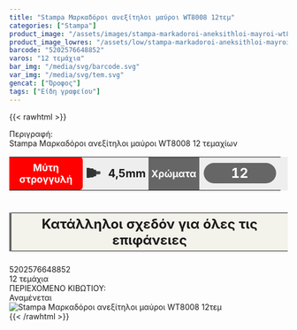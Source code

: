 ```yaml
---
title: "Stampa Μαρκαδόροι ανεξίτηλοι μαύροι WT8008 12τεμ"
categories: ["Stampa"]
product_image: "/assets/images/stampa-markadoroi-aneksithloi-mayroi-wt8008-12tem.jpg"
product_image_lowres: "/assets/low/stampa-markadoroi-aneksithloi-mayroi-wt8008-12tem.jpg"
barcode: "5202576648852"
varos: "12 τεμάχια"
bar_img: "/media/svg/barcode.svg"
var_img: "/media/svg/tem.svg"
gencat: ["Όροφος"]
tags: ["Είδη γραφείου"]
---
```

{{< rawhtml >}}
<style>.miti{width:40%;}.mcolor{width: 35%;}.kapaki{width: 30%;}.mitit{display: flex;}.miti, .mcolor{background: #eee; border-collapse: collapse; vertical-align: middle; font-weight: bold;}.miti td:nth-child(1){background: red; color: #FFFFFF; padding: 5px; border-radius: 0 6px 6px 0; font-size: 13pt; text-align: center;}.miti td:nth-child(3){font-weight: bold; padding: 5px; font-size: 15pt;}.miti svg{margin-left: -1px; vertical-align:middle; width: 50px;}.miti td, .mcolor td, .kapaki td{height:60px;}.mcolor td:nth-child(1){background: #666; color: #FFFFFF;padding: 5px; text-align: center; font-size: 13pt}.mcolor span{padding: 4px 50px; background: #666; margin-left: 0px; border-radius: 40px; font-size: 18pt; color: white; vertical-align: inherit;}.mcolor span:nth-child(2){margin-left: 4px; margin-right: 4px;}.mcolor{text-align: center;}.mcolor span:nth-child(1){background: #666;}.mcolor span:nth-child(3){background: #666;}.kapaki{border-collapse: collapse; vertical-align: middle; background: #F4F3EB; font-weight: bold; border-left: 4px solid #666;}.kapaki td{padding: 5px 8px; text-align: center;}.kapaki svg{width: 90px; vertical-align:middle;}@media only screen and (max-width: 1088px){.mitit{flex-basis: 50%; flex-wrap: wrap;}.miti, .mcolor{width: 50%;}.kapaki{width: 100%; font-size: 18pt;}.kapaki svg{width: 130px;}}@media only screen and (max-width: 660px){.mitit{flex-basis: 100%; flex-wrap: wrap;}.miti, .mcolor{width: 100%; margin-bottom:5px;}.kapaki{width: 100%; font-size: 14pt;}.kapaki svg{width: 130px;}.miti td:nth-child(1), .mcolor td:nth-child(1) {width: 40%;}.kapaki td:nth-child(1) {text-align:center; font-size: 12pt;}</style>
<div class="sload662">
    <div class="product">
        <div id="sistatika">Περιγραφή:</div>
        <div class="alltext">Stampa Μαρκαδόροι ανεξίτηλοι μαύροι WT8008 12 τεμαχίων</div>
        <div class="mitit"><table class="miti"><tbody><tr><td>Μύτη στρογγυλή</td><td><svg viewBox="0 0 50 37"><style type="text/css">.ma0{fill:#4D4D4D;}.ma1{fill:#333333;}</style><defs></defs><g id="XMLID_1_"><path id="XMLID_3_" class="ma0" d="M44.6,23H33.4c-3,0-5.4-2.4-5.4-5.4v-0.2c0-3,2.4-5.4,5.4-5.4h11.2c3,0,5.4,2.4,5.4,5.4v0.2C50,20.6,47.6,23,44.6,23z"></path><path id="XMLID_2_" class="ma1" d="M27.1,7L24,4.3v-1C24,2.6,23.4,2,22.6,2H11V0H0v19.3V21v16h11v-3h11c0.8-0.2,2-1.5,2-1.5v0.2l3.1-2.7h4.7c1.2,0,2.2-1,2.2-2.2V22v-1.8v-11C34,8,33,7,31.8,7H27.1z"></path></g></svg></td><td>4,5mm</td></tr></tbody></table><table class="mcolor"><tbody><tr><td>Χρώματα</td><td><span>12</span></td></tr>
</tbody></table><table class="kapaki"><tbody><tr><td>Κατάλληλοι σχεδόν για όλες τις επιφάνειες</td></tr>
</tbody></table></div>
        <div class="keno"></div>
        <div id="barcode">
            <div id="barimage1"></div><span id="bartext">5202576648852</span>
        </div>
        <div id="varos">
            <div id="temimg"></div><span id="varostext">12 τεμάχια</span>
        </div>
        <div id="kivotio">ΠΕΡΙΕΧΟΜΕΝΟ ΚΙΒΩΤΙΟΥ:<br>Αναμένεται</div>
        <div class="pimg"><img alt="Stampa Μαρκαδόροι ανεξίτηλοι μαύροι WT8008 12τεμ"
                title="Stampa Μαρκαδόροι ανεξίτηλοι μαύροι WT8008 12τεμ"
                src="/assets/images/stampa-markadoroi-aneksithloi-mayroi-wt8008-12tem.jpg"></div>
    </div>
</div>
{{< /rawhtml >}}
